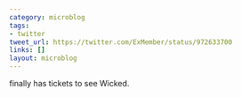 ```yaml
---
category: microblog
tags:
- twitter
tweet_url: https://twitter.com/ExMember/status/972633700
links: []
layout: microblog
---
```

finally has tickets to see Wicked.
